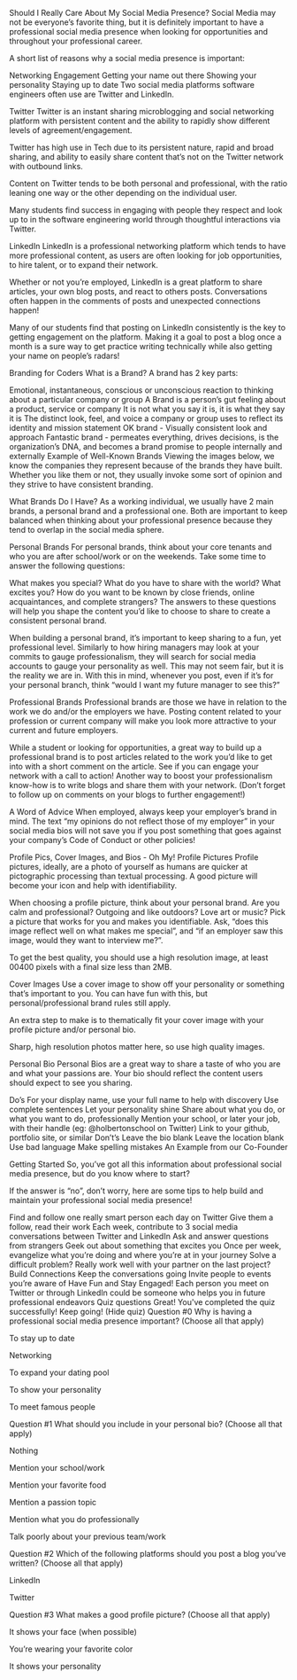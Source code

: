 
Should I Really Care About My Social Media Presence?
Social Media may not be everyone’s favorite thing, but it is definitely important to have a professional social media presence when looking for opportunities and throughout your professional career.

A short list of reasons why a social media presence is important:

Networking
Engagement
Getting your name out there
Showing your personality
Staying up to date
Two social media platforms software engineers often use are Twitter and LinkedIn.

Twitter
Twitter is an instant sharing microblogging and social networking platform with persistent content and the ability to rapidly show different levels of agreement/engagement.

Twitter has high use in Tech due to its persistent nature, rapid and broad sharing, and ability to easily share content that’s not on the Twitter network with outbound links.

Content on Twitter tends to be both personal and professional, with the ratio leaning one way or the other depending on the individual user.

Many students find success in engaging with people they respect and look up to in the software engineering world through thoughtful interactions via Twitter.

LinkedIn
LinkedIn is a professional networking platform which tends to have more professional content, as users are often looking for job opportunities, to hire talent, or to expand their network.

Whether or not you’re employed, LinkedIn is a great platform to share articles, your own blog posts, and react to others posts. Conversations often happen in the comments of posts and unexpected connections happen!

Many of our students find that posting on LinkedIn consistently is the key to getting engagement on the platform. Making it a goal to post a blog once a month is a sure way to get practice writing technically while also getting your name on people’s radars!

Branding for Coders
What is a Brand?
A brand has 2 key parts:

Emotional, instantaneous, conscious or unconscious reaction to thinking about a particular company or group
A Brand is a person’s gut feeling about a product, service or company
It is not what you say it is, it is what they say it is
The distinct look, feel, and voice a company or group uses to reflect its identity and mission statement
OK brand - Visually consistent look and approach
Fantastic brand - permeates everything, drives decisions, is the organization’s DNA, and becomes a brand promise to people internally and externally
Example of Well-Known Brands
Viewing the images below, we know the companies they represent because of the brands they have built. Whether you like them or not, they usually invoke some sort of opinion and they strive to have consistent branding.



What Brands Do I Have?
As a working individual, we usually have 2 main brands, a personal brand and a professional one. Both are important to keep balanced when thinking about your professional presence because they tend to overlap in the social media sphere.

Personal Brands
For personal brands, think about your core tenants and who you are after school/work or on the weekends. Take some time to answer the following questions:

What makes you special?
What do you have to share with the world?
What excites you?
How do you want to be known by close friends, online acquaintances, and complete strangers?
The answers to these questions will help you shape the content you’d like to choose to share to create a consistent personal brand.

When building a personal brand, it’s important to keep sharing to a fun, yet professional level. Similarly to how hiring managers may look at your commits to gauge professionalism, they will search for social media accounts to gauge your personality as well. This may not seem fair, but it is the reality we are in. With this in mind, whenever you post, even if it’s for your personal branch, think “would I want my future manager to see this?”

Professional Brands
Professional brands are those we have in relation to the work we do and/or the employers we have. Posting content related to your profession or current company will make you look more attractive to your current and future employers.

While a student or looking for opportunities, a great way to build up a professional brand is to post articles related to the work you’d like to get into with a short comment on the article. See if you can engage your network with a call to action! Another way to boost your professionalism know-how is to write blogs and share them with your network. (Don’t forget to follow up on comments on your blogs to further engagement!)

A Word of Advice
When employed, always keep your employer’s brand in mind. The text “my opinions do not reflect those of my employer” in your social media bios will not save you if you post something that goes against your company’s Code of Conduct or other policies!

Profile Pics, Cover Images, and Bios - Oh My!
Profile Pictures
Profile pictures, ideally, are a photo of yourself as humans are quicker at pictographic processing than textual processing. A good picture will become your icon and help with identifiability.

When choosing a profile picture, think about your personal brand. Are you calm and professional? Outgoing and like outdoors? Love art or music? Pick a picture that works for you and makes you identifiable. Ask, “does this image reflect well on what makes me special”, and “if an employer saw this image, would they want to interview me?”.

To get the best quality, you should use a high resolution image, at least 00400 pixels with a final size less than 2MB.

Cover Images
Use a cover image to show off your personality or something that’s important to you. You can have fun with this, but personal/professional brand rules still apply.

An extra step to make is to thematically fit your cover image with your profile picture and/or personal bio.

Sharp, high resolution photos matter here, so use high quality images.

Personal Bio
Personal Bios are a great way to share a taste of who you are and what your passions are. Your bio should reflect the content users should expect to see you sharing.

Do’s
For your display name, use your full name to help with discovery
Use complete sentences
Let your personality shine
Share about what you do, or what you want to do, professionally
Mention your school, or later your job, with their handle (eg: @holbertonschool on Twitter)
Link to your github, portfolio site, or similar
Don’t’s
Leave the bio blank
Leave the location blank
Use bad language
Make spelling mistakes
An Example from our Co-Founder


Getting Started
So, you’ve got all this information about professional social media presence, but do you know where to start?

If the answer is “no”, don’t worry, here are some tips to help build and maintain your professional social media presence!

Find and follow one really smart person each day on Twitter
Give them a follow, read their work
Each week, contribute to 3 social media conversations between Twitter and LinkedIn
Ask and answer questions from strangers
Geek out about something that excites you
Once per week, evangelize what you’re doing and where you’re at in your journey
Solve a difficult problem?
Really work well with your partner on the last project?
Build Connections
Keep the conversations going
Invite people to events you’re aware of
Have Fun and Stay Engaged!
Each person you meet on Twitter or through LinkedIn could be someone who helps you in future professional endeavors
Quiz questions
Great! You've completed the quiz successfully! Keep going! (Hide quiz)
Question #0
Why is having a professional social media presence important? (Choose all that apply)


To stay up to date


Networking


To expand your dating pool


To show your personality


To meet famous people

Question #1
What should you include in your personal bio? (Choose all that apply)


Nothing


Mention your school/work


Mention your favorite food


Mention a passion topic


Mention what you do professionally


Talk poorly about your previous team/work

Question #2
Which of the following platforms should you post a blog you’ve written? (Choose all that apply)


LinkedIn


Twitter

Question #3
What makes a good profile picture? (Choose all that apply)


It shows your face (when possible)


You’re wearing your favorite color


It shows your personality

